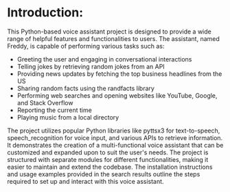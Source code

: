# Introduction:
This Python-based voice assistant project is designed to provide a wide range of helpful features and functionalities to users. 
The assistant, named Freddy, is capable of performing various tasks such as:
- Greeting the user and engaging in conversational interactions
- Telling jokes by retrieving random jokes from an API
- Providing news updates by fetching the top business headlines from the US
- Sharing random facts using the randfacts library
- Performing web searches and opening websites like YouTube, Google, and Stack Overflow
- Reporting the current time
- Playing music from a local directory

The project utilizes popular Python libraries like pyttsx3 for text-to-speech, speech_recognition for voice input, and various APIs to retrieve information. 
It demonstrates the creation of a multi-functional voice assistant that can be customized and expanded upon to suit the user's needs.
The project is structured with separate modules for different functionalities, making it easier to maintain and extend the codebase. 
The installation instructions and usage examples provided in the search results outline the steps required to set up and interact with this voice assistant.
